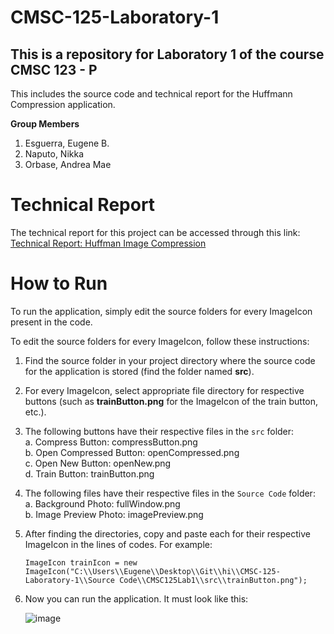 # CMSC-125-Laboratory-1
## This is a repository for Laboratory 1 of the course CMSC 123 - P

This includes the source code and technical report for the Huffmann Compression application.

**Group Members**
  1. Esguerra, Eugene B. 
  2. Naputo, Nikka 
  3. Orbase, Andrea Mae

# Technical Report

The technical report for this project can be accessed through this link:<br/>
[Technical Report: Huffman Image Compression](https://docs.google.com/document/d/1wldGxTVh9__eVJjn-BlNA20AXY1vezt3BiK0_hgjgxk/edit?usp=sharing)<br/>

# How to Run

To run the application, simply edit the source folders for every ImageIcon present in the code. 

To edit the source folders for every ImageIcon, follow these instructions:
  1. Find the source folder in your project directory where the source code for the application is stored (find the folder named **src**).
  2. For every ImageIcon, select appropriate file directory for respective buttons (such as **trainButton.png** for the ImageIcon of the train button, etc.).
  3. The following buttons have their respective files in the `src` folder:\
     a. Compress Button: compressButton.png\
     b. Open Compressed Button: openCompressed.png\
     c. Open New Button: openNew.png\
     d. Train Button: trainButton.png
  4. The following files have their respective files in the `Source Code` folder:\
     a. Background Photo: fullWindow.png\
     b. Image Preview Photo: imagePreview.png
  5. After finding the directories, copy and paste each for their respective ImageIcon in the lines of codes. For example:
     ```
     ImageIcon trainIcon = new ImageIcon("C:\\Users\\Eugene\\Desktop\\Git\\hi\\CMSC-125-Laboratory-1\\Source Code\\CMSC125Lab1\\src\\trainButton.png");
     ```
  6. Now you can run the application. It must look like this:<br/>
     
     ![image](https://github.com/user-attachments/assets/44c444c2-e456-49b1-aad2-008384a5bc37)
     <br/>




  

